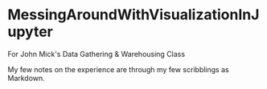 # MessingAroundWithVisualizationInJupyter
For John Mick's Data Gathering &amp; Warehousing Class

My few notes on the experience are through my few scribblings as Markdown.
